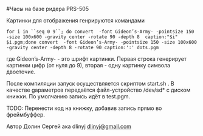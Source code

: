 #Часы на базе ридера PRS-505

Картинки для отображения генрируются командами

`for i in ``seq 0 9``; do convert  -font Gideon’s-Army- -pointsize 150 -size 100x600 -gravity center -rotate 90 -depth 8  caption:"$i" $i.pgm;done
convert  -font Gideon’s-Army- -pointsize 150 -size 100x600 -gravity center -depth 8 -rotate 90 caption:':' dots.pgm`

где Gideon’s-Army- - это шрифт картинки. Первая строка генерирует 
картинки цифр (от нуля до 9), вторая - одну картинку символа двоеточие.

После компиляции запуск осуществляется скриптом start.sh . В качестве
gараметров передаётся файл-устройство /dev/sd* с диском книжки.
По умолчанию запись идёт в test.pgm.

TODO: Перенести код на книжку, добавив запись прямо во фреймбуффер.

Автор Долин Сергей ака dlinyj dlinyj@gmail.com
